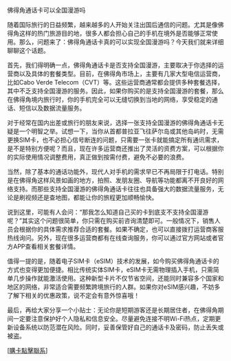 佛得角通话卡可以全国漫游吗

随着国际旅行的日益频繁，越来越多的人开始关注出国后通信的问题。尤其是像佛得角这样的热门旅游目的地，很多人都会担心自己的手机在境外是否能够正常使用。那么，问题来了：佛得角通话卡真的可以实现全国漫游吗？今天我们就来详细聊聊这个话题。

首先，我们得明确一点，佛得角通话卡是否支持全国漫游，主要取决于你选择的运营商以及具体的套餐类型。目前，在佛得角市场上，主要有几家大型电信运营商，比如Cabo Verde Telecom（CVT）等。这些运营商通常都会提供多种套餐选择，其中不乏支持全国漫游的服务。因此，如果你购买的是支持全国漫游的套餐，那么在佛得角境内旅行时，你的手机完全可以无缝切换到当地的网络，享受稳定的通话、短信以及数据流量服务。

对于经常在国内出差或旅行的朋友来说，选择一张支持全国漫游的佛得角通话卡无疑是一个明智之举。试想一下，当你从首都普拉亚飞往萨尔岛或其他岛屿时，无需更换SIM卡，也不必担心信号断连的问题，只需要一张卡就能搞定所有通讯需求，是不是特别方便呢？而且，现在许多运营商还推出了灵活的资费方案，可以根据你的实际使用情况调整费用，真正做到按需付费，避免不必要的浪费。

当然，除了基本的通话功能外，现代人对手机的需求早已不再局限于打电话。特别是在佛得角这样风景如画的地方，拍照、发朋友圈、导航等功能都离不开良好的网络支持。而那些支持全国漫游的佛得角通话卡往往也具备强大的数据流量服务，无论是刷视频还是查地图，都能让你的旅程更加顺畅愉快。

说到这里，可能有人会问：“那我怎么知道自己买的卡到底支不支持全国漫游呢？”其实这个问题很简单，你只需在购买前咨询清楚即可。一般情况下，销售人员会根据你的具体需求推荐合适的套餐。如果不确定，也可以直接拨打运营商客服热线询问。另外，现在很多运营商都有在线查询服务，你可以通过官方网站或者官方APP查看相关套餐详情。

值得一提的是，随着电子SIM卡（eSIM）技术的发展，如今购买佛得角通话卡的方式也变得更加便捷。相比传统实体SIM卡，eSIM卡无需物理插入手机，只需简单几步操作就能激活使用。这种新型卡片不仅节省空间，还能同时兼容多个国家和地区的网络，非常适合需要频繁跨境旅行的人群。如果你对eSIM感兴趣，不妨多了解下相关的优惠政策，说不定会有意外惊喜哦！

最后，再给大家分享一个小贴士：无论你是短期游客还是长期居住者，在佛得角期间一定要注意保护好个人隐私和信息安全。尽量避免连接不明Wi-Fi热点，定期更新设备系统以防范潜在风险。同时，妥善保管好自己的通话卡及密码，防止丢失或被盗。

[[購卡點擊聯系](https://t.me/s/esim1088)]